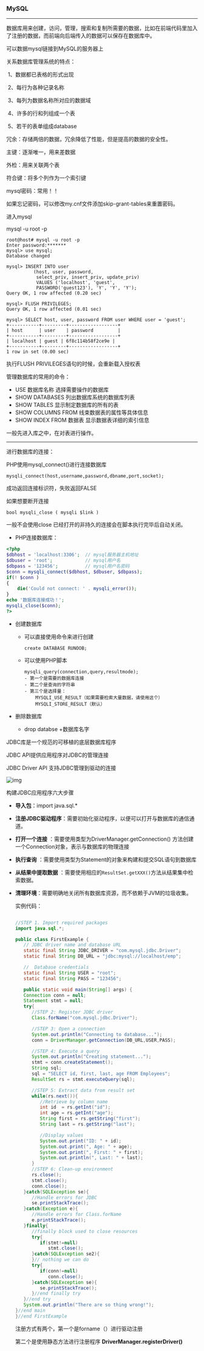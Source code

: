 ### MySQL

***

数据库用来创建，访问，管理，搜索和复制所需要的数据，比如在前端代码里加入了注册的数据，而前端向后端传入的数据可以保存在数据库中。



可以数据mysql链接到MySQL的服务器上

关系数据库管理系统的特点：

​	1、数据都已表格的形式出现

​	2、每行为各种记录名称

​	3、每列为数据名称所对应的数据域

​	4、许多的行和列组成一个表

​	5、若干的表单组成database



冗余：存储两倍的数据，冗余降低了性能，但是提高的数据的安全性。

主键：逐渐唯一，用来差数据

外检：用来关联两个表

符合键：将多个列作为一个索引键



mysql密码：常用！！

如果忘记密码，可以修改my.cnf文件添加skip-grant-tables来重置密码。



进入mysql 

mysql -u root -p



```
root@host# mysql -u root -p
Enter password:*******
mysql> use mysql;
Database changed

mysql> INSERT INTO user 
          (host, user, password, 
           select_priv, insert_priv, update_priv) 
           VALUES ('localhost', 'guest', 
           PASSWORD('guest123'), 'Y', 'Y', 'Y');
Query OK, 1 row affected (0.20 sec)

mysql> FLUSH PRIVILEGES;
Query OK, 1 row affected (0.01 sec)

mysql> SELECT host, user, password FROM user WHERE user = 'guest';
+-----------+---------+------------------+
| host      | user    | password         |
+-----------+---------+------------------+
| localhost | guest | 6f8c114b58f2ce9e |
+-----------+---------+------------------+
1 row in set (0.00 sec)
```

执行FLUSH PRIVILEGES语句的时候，会重新载入授权表



管理数据库的常用的命令：

- USE 数据库名称      选择需要操作的数据库
- SHOW DATABASES    列出数据库系统的数据库列表
- SHOW TABLES     显示制定数据库的所有的表
- SHOW COLUMNS FROM 线束数据表的属性等具体信息
- SHOW INDEX FROM 数据表  显示数据表详细的索引信息

一般先进入库之中，在对表进行操作。





------

进行数据库的连接：

PHP使用mysql_connect()进行连接数据库

```
mysqli_connect(host,username,password,dbname,port,socket);
```

成功返回连接标识符，失败返回FALSE

如果想要断开连接

```
bool mysqli_close ( mysqli $link )
```

一般不会使用close  已经打开的非持久的连接会在脚本执行完毕后自动关闭。





- PHP连接数据库：

```php
<?php
$dbhost = 'localhost:3306';  // mysql服务器主机地址
$dbuser = 'root';            // mysql用户名
$dbpass = '123456';          // mysql用户名密码
$conn = mysqli_connect($dbhost, $dbuser, $dbpass);
if(! $conn )
{
    die('Could not connect: ' . mysqli_error());
}
echo '数据库连接成功！';
mysqli_close($conn);
?>

```

- 创建数据库

  - 可以直接使用命令来进行创建

    ```create DATABASE RUNOOB;
    create DATABASE RUNOOB;
    ```

  - 可以使用PHP脚本

    ```
    mysqli_query(connection,query,resultmode);
    - 第一个是需要的数据库连接
    - 第二个是查询的字符串
    - 第三个是选择量：
        MYSQLI_USE_RESULT（如果需要检索大量数据，请使用这个）
        MYSQLI_STORE_RESULT（默认）
    ```

- 删除数据库

  - drop databse +数据库名字

JDBC库是一个规范的可移植的底层数据库程序

JDBC API提供应用程序对JDBC的管理连接

JDBC Driver API 支持JDBC管理到驱动的连接



![img](http://www.yiibai.com/uploads/images/201706/0206/392080659_56700.jpg)



构建JDBC应用程序六大步骤

- **导入包**：import java.sql.*

- **注册JDBC驱动程序**：需要初始化驱动程序，以便可以打开与数据库的通信通道。

- **打开一个连接** ：需要使用类型为DriverManager.getConnection() 方法创建一个Connection对象，表示与数据库的物理连接

- **执行查询** ：需要使用类型为Statement的对象来构建和提交SQL语句到数据库

- **从结果中提取数据** ：需要使用相应的`ResultSet.getXXX()`方法从结果集中检索数据。

- **清理环境**：需要明确地关闭所有数据库资源，而不依赖于JVM的垃圾收集。

  实例代码：

  ```java
  
  //STEP 1. Import required packages
  import java.sql.*;
  
  public class FirstExample {
     // JDBC driver name and database URL
     static final String JDBC_DRIVER = "com.mysql.jdbc.Driver";  
     static final String DB_URL = "jdbc:mysql://localhost/emp";
  
     //  Database credentials
     static final String USER = "root";
     static final String PASS = "123456";
  
     public static void main(String[] args) {
     Connection conn = null;
     Statement stmt = null;
     try{
        //STEP 2: Register JDBC driver
        Class.forName("com.mysql.jdbc.Driver");
  
        //STEP 3: Open a connection
        System.out.println("Connecting to database...");
        conn = DriverManager.getConnection(DB_URL,USER,PASS);
  
        //STEP 4: Execute a query
        System.out.println("Creating statement...");
        stmt = conn.createStatement();
        String sql;
        sql = "SELECT id, first, last, age FROM Employees";
        ResultSet rs = stmt.executeQuery(sql);
  
        //STEP 5: Extract data from result set
        while(rs.next()){
           //Retrieve by column name
           int id  = rs.getInt("id");
           int age = rs.getInt("age");
           String first = rs.getString("first");
           String last = rs.getString("last");
  
           //Display values
           System.out.print("ID: " + id);
           System.out.print(", Age: " + age);
           System.out.print(", First: " + first);
           System.out.println(", Last: " + last);
        }
        //STEP 6: Clean-up environment
        rs.close();
        stmt.close();
        conn.close();
     }catch(SQLException se){
        //Handle errors for JDBC
        se.printStackTrace();
     }catch(Exception e){
        //Handle errors for Class.forName
        e.printStackTrace();
     }finally{
        //finally block used to close resources
        try{
           if(stmt!=null)
              stmt.close();
        }catch(SQLException se2){
        }// nothing we can do
        try{
           if(conn!=null)
              conn.close();
        }catch(SQLException se){
           se.printStackTrace();
        }//end finally try
     }//end try
     System.out.println("There are so thing wrong!");
  }//end main
  }//end FirstExample
  
  ```

  注册方式有两个，第一个是forname（）进行驱动注册

  第二个是使用静态方法进行注册程序  **DriverManager.registerDriver()**

  